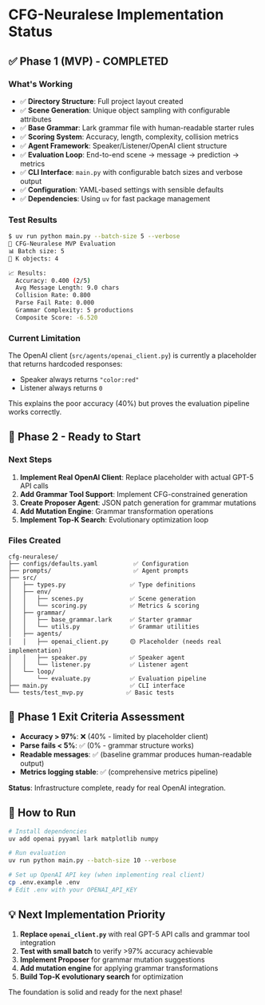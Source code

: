 # CFG-Neuralese Implementation Status

## ✅ Phase 1 (MVP) - COMPLETED

### What's Working

- ✅ **Directory Structure**: Full project layout created
- ✅ **Scene Generation**: Unique object sampling with configurable attributes
- ✅ **Base Grammar**: Lark grammar file with human-readable starter rules
- ✅ **Scoring System**: Accuracy, length, complexity, collision metrics
- ✅ **Agent Framework**: Speaker/Listener/OpenAI client structure
- ✅ **Evaluation Loop**: End-to-end scene → message → prediction → metrics
- ✅ **CLI Interface**: `main.py` with configurable batch sizes and verbose output
- ✅ **Configuration**: YAML-based settings with sensible defaults
- ✅ **Dependencies**: Using `uv` for fast package management

### Test Results

```bash
$ uv run python main.py --batch-size 5 --verbose
🧠 CFG-Neuralese MVP Evaluation
📊 Batch size: 5
🎯 K objects: 4

📈 Results:
  Accuracy: 0.400 (2/5)
  Avg Message Length: 9.0 chars
  Collision Rate: 0.800
  Parse Fail Rate: 0.000
  Grammar Complexity: 5 productions
  Composite Score: -6.520
```

### Current Limitation

The OpenAI client (`src/agents/openai_client.py`) is currently a placeholder that returns hardcoded responses:

- Speaker always returns `"color:red"`
- Listener always returns `0`

This explains the poor accuracy (40%) but proves the evaluation pipeline works correctly.

## 🔄 Phase 2 - Ready to Start

### Next Steps

1. **Implement Real OpenAI Client**: Replace placeholder with actual GPT-5 API calls
2. **Add Grammar Tool Support**: Implement CFG-constrained generation
3. **Create Proposer Agent**: JSON patch generation for grammar mutations
4. **Add Mutation Engine**: Grammar transformation operations
5. **Implement Top-K Search**: Evolutionary optimization loop

### Files Created

```
cfg-neuralese/
├── configs/defaults.yaml          ✅ Configuration
├── prompts/                       ✅ Agent prompts
├── src/
│   ├── types.py                  ✅ Type definitions
│   ├── env/
│   │   ├── scenes.py             ✅ Scene generation
│   │   └── scoring.py            ✅ Metrics & scoring
│   ├── grammar/
│   │   ├── base_grammar.lark     ✅ Starter grammar
│   │   └── utils.py              ✅ Grammar utilities
│   ├── agents/
│   │   ├── openai_client.py      🟡 Placeholder (needs real implementation)
│   │   ├── speaker.py            ✅ Speaker agent
│   │   └── listener.py           ✅ Listener agent
│   └── loop/
│       └── evaluate.py           ✅ Evaluation pipeline
├── main.py                       ✅ CLI interface
└── tests/test_mvp.py            ✅ Basic tests
```

## 🎯 Phase 1 Exit Criteria Assessment

- **Accuracy > 97%**: ❌ (40% - limited by placeholder client)
- **Parse fails < 5%**: ✅ (0% - grammar structure works)
- **Readable messages**: ✅ (baseline grammar produces human-readable output)
- **Metrics logging stable**: ✅ (comprehensive metrics pipeline)

**Status**: Infrastructure complete, ready for real OpenAI integration.

## 🚀 How to Run

```bash
# Install dependencies
uv add openai pyyaml lark matplotlib numpy

# Run evaluation
uv run python main.py --batch-size 10 --verbose

# Set up OpenAI API key (when implementing real client)
cp .env.example .env
# Edit .env with your OPENAI_API_KEY
```

## 💡 Next Implementation Priority

1. **Replace `openai_client.py`** with real GPT-5 API calls and grammar tool integration
2. **Test with small batch** to verify >97% accuracy achievable
3. **Implement Proposer** for grammar mutation suggestions
4. **Add mutation engine** for applying grammar transformations
5. **Build Top-K evolutionary search** for optimization

The foundation is solid and ready for the next phase!
